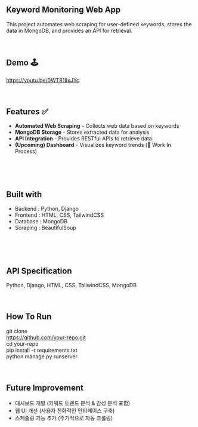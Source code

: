 ## Keyword Monitoring Web App
This project automates web scraping for user-defined keywords, stores the data in MongoDB, and provides an API for retrieval.
</br>
</br>
</br>


## Demo 🕹️
https://youtu.be/0WT81IIxJYc
</br>
</br>
</br>



## Features ✅
- **Automated Web Scraping** - Collects web data based on keywords  
- **MongoDB Storage** - Stores extracted data for analysis  
- **API Integration** - Provides RESTful APIs to retrieve data  
- **(Upcoming) Dashboard** - Visualizes keyword trends (🚧 Work In Process)  
</br>
</br>
</br>


## Built with
- Backend : Python, Django </br>
- Frontend : HTML, CSS, TailwindCSS </br>
- Database : MongoDB </br>
- Scraping : BeautifulSoup
</br>
</br>
</br>


## API Specification
Python, Django, HTML, CSS, TailwindCSS, MongoDB
</br>
</br>
</br>



## How To Run
git clone </br>
https://github.com/your-repo.git </br>
cd your-repo </br>
pip install -r requirements.txt </br>
python manage.py runserver
</br>
</br>
</br>



## Future Improvement 
- 대시보드 개발 (키워드 트렌드 분석 & 감성 분석 포함) </br>
- 웹 UI 개선 (사용자 친화적인 인터페이스 구축) </br>
- 스케줄링 기능 추가 (주기적으로 자동 크롤링) </br>
